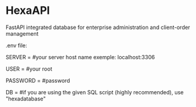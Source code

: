 # HexaAPI
FastAPI integrated database for enterprise administration and client-order management


.env file:

SERVER = #your server host name exemple: localhost:3306

USER = #your root

PASSWORD = #password

DB = #if you are using the given SQL script (highly recommended), use "hexadatabase"
